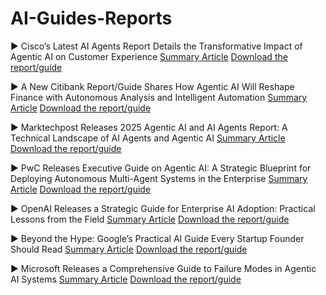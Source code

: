 # AI-Guides-Reports

▶ Cisco’s Latest AI Agents Report Details the Transformative Impact of Agentic AI on Customer Experience [Summary Article](https://www.marktechpost.com/2025/05/31/ciscos-latest-ai-agents-report-details-the-transformative-impact-of-agentic-ai-on-customer-experience/)  [Download the report/guide](https://newsroom.cisco.com/c/dam/r/newsroom/pdfs/Cisco-CX-Agentic-AI-Research.pdf)

▶ A New Citibank Report/Guide Shares How Agentic AI Will Reshape Finance with Autonomous Analysis and Intelligent Automation [Summary Article](https://www.marktechpost.com/2025/04/23/a-new-citibank-report-guide-shares-how-agentic-ai-will-reshape-finance-with-autonomous-analysis-and-intelligent-automation/)  [Download the report/guide](https://www.citigroup.com/global/insights/agentic-ai)

▶ Marktechpost Releases 2025 Agentic AI and AI Agents Report: A Technical Landscape of AI Agents and Agentic AI [Summary Article](https://www.marktechpost.com/2025/05/21/marktechpost-releases-2025-agentic-ai-and-ai-agents-report-a-technical-landscape-of-ai-agents-and-agentic-ai/)  [Download the report/guide](https://12bb62cb-bfbc-4e58-9d47-04e9b45af187.usrfiles.com/ugd/12bb62_53b75d61485f40b8b2c095623f674580.pdf)

▶ PwC Releases Executive Guide on Agentic AI: A Strategic Blueprint for Deploying Autonomous Multi-Agent Systems in the Enterprise [Summary Article](https://www.marktechpost.com/2025/05/13/pwc-releases-executive-guide-on-agentic-ai-a-strategic-blueprint-for-deploying-autonomous-multi-agent-systems-in-the-enterprise/)  [Download the report/guide](https://www.pwc.com/m1/en/publications/documents/2024/agentic-ai-the-new-frontier-in-genai-an-executive-playbook.pdf)

▶ OpenAI Releases a Strategic Guide for Enterprise AI Adoption: Practical Lessons from the Field [Summary Article](https://www.marktechpost.com/2025/05/05/openai-releases-a-strategic-guide-for-enterprise-ai-adoption-practical-lessons-from-the-field/)  [Download the report/guide](https://cdn.openai.com/business-guides-and-resources/ai-in-the-enterprise.pdf)

▶ Beyond the Hype: Google’s Practical AI Guide Every Startup Founder Should Read [Summary Article](https://www.marktechpost.com/2025/04/30/beyond-the-hype-googles-practical-ai-guide-every-startup-founder-should-read/)  [Download the report/guide](https://services.google.com/fh/files/misc/google_cloud_future_of_ai_perspectives_for_startups_2025.pdf)

▶ Microsoft Releases a Comprehensive Guide to Failure Modes in Agentic AI Systems [Summary Article](https://www.marktechpost.com/2025/04/27/microsoft-releases-a-comprehensive-guide-to-failure-modes-in-agentic-ai-systems/)  [Download the report/guide](https://cdn-dynmedia-1.microsoft.com/is/content/microsoftcorp/microsoft/final/en-us/microsoft-brand/documents/Taxonomy-of-Failure-Mode-in-Agentic-AI-Systems-Whitepaper.pdf)
